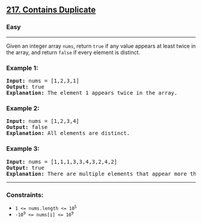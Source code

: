 <h2><a href="https://leetcode.com/problems/contains-duplicate">217. Contains Duplicate</a></h2>
<h3>Easy</h3>
<hr>
<p>Given an integer array <code>nums</code>, return <code>true</code> if any value appears at least twice in the array, and return <code>false</code> if every element is distinct.</p>

<h3>Example 1:</h3>
<pre>
<b>Input:</b> nums = [1,2,3,1]
<b>Output:</b> true
<b>Explanation:</b> The element 1 appears twice in the array.
</pre>

<h3>Example 2:</h3>
<pre>
<b>Input:</b> nums = [1,2,3,4]
<b>Output:</b> false
<b>Explanation:</b> All elements are distinct.
</pre>

<h3>Example 3:</h3>
<pre>
<b>Input:</b> nums = [1,1,1,3,3,4,3,2,4,2]
<b>Output:</b> true
<b>Explanation:</b> There are multiple elements that appear more than once.
</pre>

<hr>
<h3>Constraints:</h3>
<ul>
  <li><code>1 &lt;= nums.length &lt;= 10<sup>5</sup></code></li>
  <li><code>-10<sup>9</sup> &lt;= nums[i] &lt;= 10<sup>9</sup></code></li>
</ul>

